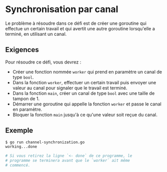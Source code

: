 # Synchronisation par canal

Le problème à résoudre dans ce défi est de créer une goroutine qui effectue un certain travail et qui avertit une autre goroutine lorsqu'elle a terminé, en utilisant un canal.

## Exigences

Pour résoudre ce défi, vous devrez :

- Créer une fonction nommée `worker` qui prend en paramètre un canal de type `bool`.
- Dans la fonction `worker`, effectuer un certain travail puis envoyer une valeur au canal pour signaler que le travail est terminé.
- Dans la fonction `main`, créer un canal de type `bool` avec une taille de tampon de 1.
- Démarrer une goroutine qui appelle la fonction `worker` et passe le canal en paramètre.
- Bloquer la fonction `main` jusqu'à ce qu'une valeur soit reçue du canal.

## Exemple

```sh
$ go run channel-synchronization.go
working...done

# Si vous retirez la ligne `<- done` de ce programme, le
# programme se terminera avant que le `worker` ait même
# commencé.
```

